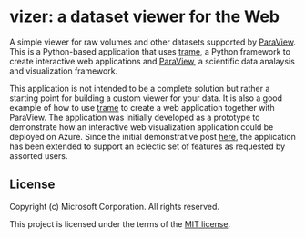 # vizer: a dataset viewer for the Web

A simple viewer for raw volumes and other datasets supported by [ParaView]. This is a Python-based
application that uses [trame], a Python framework to create interactive web applications
and [ParaView], a scientific data analaysis and visualization framework.

This application is not intended to be a complete solution but rather a starting point for
building a custom viewer for your data. It is also a good example of how to use [trame] to
create a web application together with ParaView. The application was initially developed
as a prototype to demonstrate how an interactive web visualization application could be
deployed on Azure. Since the initial demonstrative post [here](https://techcommunity.microsoft.com/t5/azure-high-performance-computing/interactive-web-based-3d-visualization-of-large-scientific/ba-p/3686390),
the application has been extended to support an eclectic set of features as requested by
assorted users.

## License

Copyright (c) Microsoft Corporation. All rights reserved.

This project is licensed under the terms of the [MIT license](LICENSE).

[ParaView]: https://www.paraview.org/
[trame]: https://kitware.github.io/trame/
